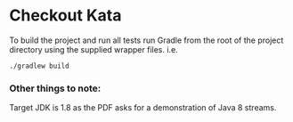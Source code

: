# Checkout Kata

To build the project and run all tests run Gradle from the root of the project directory using the supplied wrapper files. i.e.

```./gradlew build```

### Other things to note:

Target JDK is 1.8 as the PDF asks for a demonstration of Java 8 streams. 
